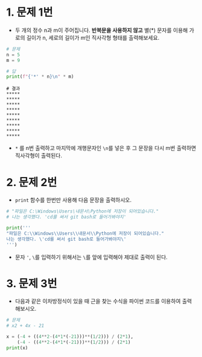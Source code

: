 # 1. 문제 1번

* 두 개의 정수 n과 m이 주어집니다. **반복문을 사용하지 않고** 별(*) 문자를 이용해 가로의 길이가 n, 세로의 길이가 m인 직사각형 형태를 출력해보세요.

```python
# 문제
n = 5
m = 9

# 답
print(f"{'*' * n}\n" * m)
```

```
# 결과
*****
*****
*****
*****
*****
*****
*****
*****
*****
```

* `*` 를 n번 출력하고 마지막에 개행문자인 `\n`를 넣은 후 그 문장을 다시 m번 출력하면 직사각형이 출력된다.



# 2. 문제 2번

* `print` 함수를 한번만 사용해 다음 문장을 출력하시오.

```python
# "파일은 C:\Windows\Users\내문서\Python에 저장이 되어있습니다."
# 나는 생각했다. 'cd를 써서 git bash로 들어가봐야지'

print('''
"파일은 C:\\Windows\\Users\\내문서\\Python에 저장이 되어있습니다."
나는 생각했다. \'cd를 써서 git bash로 들어가봐야지\'
''')
```

* 문자 `'`, `\`를 입력하기 위해서는 `\`를 앞에 입력해야 제대로 출력이 된다.



# 3. 문제 3번

* 다음과 같은 이차방정식이 있을 때 근을 찾는 수식을 파이썬 코드를 이용하여 출력해보시오.

```python
# 문제
# x2 + 4x - 21

x = (-4 + ((4**2-(4*1*(-21)))**(1/2))) / (2*1),
    (-4 - ((4**2-(4*1*(-21)))**(1/2))) / (2*1)
print(x)
```




